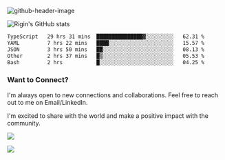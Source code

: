 
![github-header-image](https://github.com/riginoommen/riginoommen/assets/3840244/889cae65-df55-4cda-86cc-bf21bf1f2e96)

![Rigin's GitHub stats](https://github-readme-stats.vercel.app/api?username=riginoommen\&show_icons=true\&show=reviews,discussions_started,discussions_answered,prs_merged,prs_merged_percentage)


<!--START_SECTION:waka-->

```txt
TypeScript   29 hrs 31 mins  ███████████████▓░░░░░░░░░   62.31 %
YAML         7 hrs 22 mins   ████░░░░░░░░░░░░░░░░░░░░░   15.57 %
JSON         3 hrs 50 mins   ██░░░░░░░░░░░░░░░░░░░░░░░   08.13 %
Other        2 hrs 37 mins   █▒░░░░░░░░░░░░░░░░░░░░░░░   05.53 %
Bash         2 hrs           █░░░░░░░░░░░░░░░░░░░░░░░░   04.25 %
```

<!--END_SECTION:waka-->

### Want to Connect?

I'm always open to new connections and collaborations. Feel free to reach out to me on Email/LinkedIn.

I'm excited to share with the world and make a positive impact with the community.

![](https://komarev.com/ghpvc/?username=riginoommen)

![](https://hit.yhype.me/github/profile?user_id=3840244)

